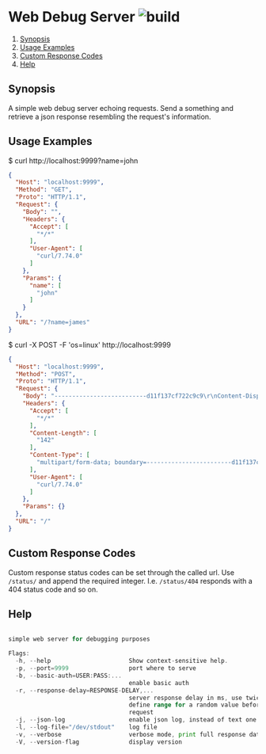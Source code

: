 # Web Debug Server ![build](https://github.com/triole/web-debug-server/actions/workflows/build.yaml/badge.svg)

<!--- mdtoc: toc begin -->

1. [Synopsis](#synopsis)
2. [Usage Examples](#usage-examples)
3. [Custom Response Codes](#custom-response-codes)
4. [Help](#help)<!--- mdtoc: toc end -->

## Synopsis

A simple web debug server echoing requests. Send a something and retrieve a json response resembling the request's information.

## Usage Examples

$ curl http://localhost:9999?name=john

```json
{
  "Host": "localhost:9999",
  "Method": "GET",
  "Proto": "HTTP/1.1",
  "Request": {
    "Body": "",
    "Headers": {
      "Accept": [
        "*/*"
      ],
      "User-Agent": [
        "curl/7.74.0"
      ]
    },
    "Params": {
      "name": [
        "john"
      ]
    }
  },
  "URL": "/?name=james"
}
```

$ curl -X POST -F 'os=linux' http://localhost:9999

```json
{
  "Host": "localhost:9999",
  "Method": "POST",
  "Proto": "HTTP/1.1",
  "Request": {
    "Body": "--------------------------d11f137cf722c9c9\r\nContent-Disposition: form-data; name=\"os\"\r\n\r\nlinux\r\n--------------------------d11f137cf722c9c9--\r\n",
    "Headers": {
      "Accept": [
        "*/*"
      ],
      "Content-Length": [
        "142"
      ],
      "Content-Type": [
        "multipart/form-data; boundary=------------------------d11f137cf722c9c9"
      ],
      "User-Agent": [
        "curl/7.74.0"
      ]
    },
    "Params": {}
  },
  "URL": "/"
}
```

## Custom Response Codes

Custom response status codes can be set through the called url. Use `/status/` and append the required integer. I.e. `/status/404` responds with a 404 status code and so on.

## Help

```go mdox-exec="r -h"

simple web server for debugging purposes

Flags:
  -h, --help                      Show context-sensitive help.
  -p, --port=9999                 port where to serve
  -b, --basic-auth=USER:PASS:...
                                  enable basic auth
  -r, --response-delay=RESPONSE-DELAY,...
                                  server response delay in ms, use twice to
                                  define range for a random value before each
                                  request
  -j, --json-log                  enable json log, instead of text one
  -l, --log-file="/dev/stdout"    log file
  -v, --verbose                   verbose mode, print full response data set
  -V, --version-flag              display version
```

